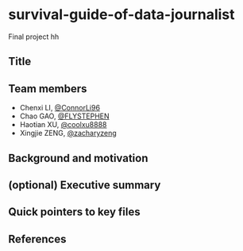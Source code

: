 # survival-guide-of-data-journalist
Final project hh
## Title

## Team members
- Chenxi LI, [@ConnorLi96](https://github.com/ConnorLi96)
- Chao GAO, [@FLYSTEPHEN](https://github.com/FLYSTEPHEN)
- Haotian XU, [@coolxu8888](https://github.com/coolxu8888)
- Xingjie ZENG, [@zacharyzeng](https://github.com/zacharyzeng)
## Background and motivation

## (optional) Executive summary

## Quick pointers to key files

## References
